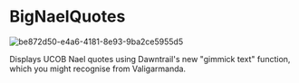 # BigNaelQuotes

![be872d50-e4a6-4181-8e93-9ba2ce5955d5](https://github.com/user-attachments/assets/0cee5efa-bbdb-4596-9251-d5288cf37c16)

Displays UCOB Nael quotes using Dawntrail's new "gimmick text" function, which you might recognise from Valigarmanda.
